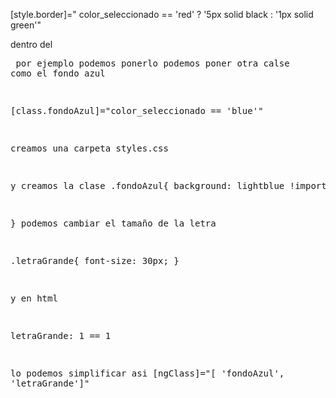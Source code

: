 [style.border]=" color_seleccionado == 'red' ? '5px solid black : '1px solid green'"

dentro del <pre> por ejemplo podemos ponerlo
podemos poner otra calse como el fondo azul

[class.fondoAzul]="color_seleccionado == 'blue'" 

creamos una carpeta styles.css

y creamos la clase
.fondoAzul{
   background: lightblue !important;

}
podemos cambiar el tamaño de la letra

.letraGrande{
   font-size: 30px;
}

y en html

letraGrande: 1 == 1


lo podemos simplificar asi 
[ngClass]="[ 'fondoAzul', 'letraGrande']"